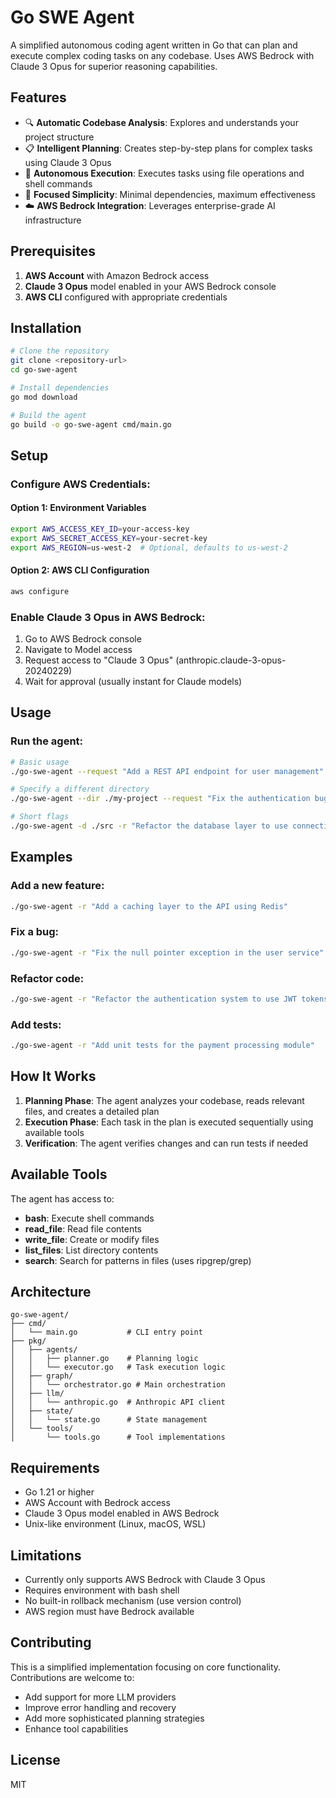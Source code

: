 # Go SWE Agent

A simplified autonomous coding agent written in Go that can plan and execute complex coding tasks on any codebase. Uses AWS Bedrock with Claude 3 Opus for superior reasoning capabilities.

## Features

- 🔍 **Automatic Codebase Analysis**: Explores and understands your project structure
- 📋 **Intelligent Planning**: Creates step-by-step plans for complex tasks using Claude 3 Opus
- 🔧 **Autonomous Execution**: Executes tasks using file operations and shell commands
- 🎯 **Focused Simplicity**: Minimal dependencies, maximum effectiveness
- ☁️ **AWS Bedrock Integration**: Leverages enterprise-grade AI infrastructure

## Prerequisites

1. **AWS Account** with Amazon Bedrock access
2. **Claude 3 Opus** model enabled in your AWS Bedrock console
3. **AWS CLI** configured with appropriate credentials

## Installation

```bash
# Clone the repository
git clone <repository-url>
cd go-swe-agent

# Install dependencies
go mod download

# Build the agent
go build -o go-swe-agent cmd/main.go
```

## Setup

### Configure AWS Credentials:

#### Option 1: Environment Variables
```bash
export AWS_ACCESS_KEY_ID=your-access-key
export AWS_SECRET_ACCESS_KEY=your-secret-key
export AWS_REGION=us-west-2  # Optional, defaults to us-west-2
```

#### Option 2: AWS CLI Configuration
```bash
aws configure
```

### Enable Claude 3 Opus in AWS Bedrock:
1. Go to AWS Bedrock console
2. Navigate to Model access
3. Request access to "Claude 3 Opus" (anthropic.claude-3-opus-20240229)
4. Wait for approval (usually instant for Claude models)

## Usage

### Run the agent:
```bash
# Basic usage
./go-swe-agent --request "Add a REST API endpoint for user management"

# Specify a different directory
./go-swe-agent --dir ./my-project --request "Fix the authentication bug"

# Short flags
./go-swe-agent -d ./src -r "Refactor the database layer to use connection pooling"
```

## Examples

### Add a new feature:
```bash
./go-swe-agent -r "Add a caching layer to the API using Redis"
```

### Fix a bug:
```bash
./go-swe-agent -r "Fix the null pointer exception in the user service"
```

### Refactor code:
```bash
./go-swe-agent -r "Refactor the authentication system to use JWT tokens"
```

### Add tests:
```bash
./go-swe-agent -r "Add unit tests for the payment processing module"
```

## How It Works

1. **Planning Phase**: The agent analyzes your codebase, reads relevant files, and creates a detailed plan
2. **Execution Phase**: Each task in the plan is executed sequentially using available tools
3. **Verification**: The agent verifies changes and can run tests if needed

## Available Tools

The agent has access to:
- **bash**: Execute shell commands
- **read_file**: Read file contents
- **write_file**: Create or modify files
- **list_files**: List directory contents
- **search**: Search for patterns in files (uses ripgrep/grep)

## Architecture

```
go-swe-agent/
├── cmd/
│   └── main.go           # CLI entry point
├── pkg/
│   ├── agents/
│   │   ├── planner.go    # Planning logic
│   │   └── executor.go   # Task execution logic
│   ├── graph/
│   │   └── orchestrator.go # Main orchestration
│   ├── llm/
│   │   └── anthropic.go  # Anthropic API client
│   ├── state/
│   │   └── state.go      # State management
│   └── tools/
│       └── tools.go      # Tool implementations
```

## Requirements

- Go 1.21 or higher
- AWS Account with Bedrock access
- Claude 3 Opus model enabled in AWS Bedrock
- Unix-like environment (Linux, macOS, WSL)

## Limitations

- Currently only supports AWS Bedrock with Claude 3 Opus
- Requires environment with bash shell
- No built-in rollback mechanism (use version control)
- AWS region must have Bedrock available

## Contributing

This is a simplified implementation focusing on core functionality. Contributions are welcome to:
- Add support for more LLM providers
- Improve error handling and recovery
- Add more sophisticated planning strategies
- Enhance tool capabilities

## License

MIT
